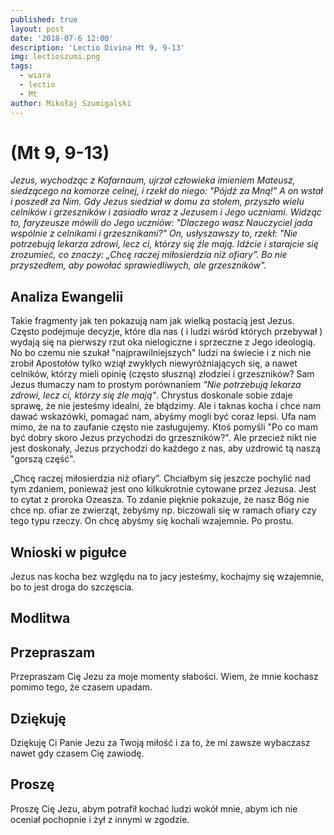 ```yaml
---
published: true
layout: post
date: '2018-07-6 12:00'
description: 'Lectio Divina Mt 9, 9-13'
img: lectioszumi.png
tags:
  - wiara
  - lectio
  - Mt
author: Mikołaj Szumigalski
---
```

# (Mt 9, 9-13)
 
*Jezus, wychodząc z Kafarnaum, ujrzał człowieka imieniem Mateusz, siedzącego na komorze celnej, i rzekł do niego: "Pójdź za Mną!" A on wstał i poszedł za Nim. Gdy Jezus siedział w domu za stołem, przyszło wielu celników i grzeszników i zasiadło wraz z Jezusem i Jego uczniami. Widząc to, faryzeusze mówili do Jego uczniów: "Dlaczego wasz Nauczyciel jada wspólnie z celnikami i grzesznikami?" On, usłyszawszy to, rzekł: "Nie potrzebują lekarza zdrowi, lecz ci, którzy się źle mają. Idźcie i starajcie się zrozumieć, co znaczy: „Chcę raczej miłosierdzia niż ofiary”. Bo nie przyszedłem, aby powołać sprawiedliwych, ale grzeszników".*

## Analiza Ewangelii 

Takie fragmenty jak ten pokazują nam jak wielką postacią jest Jezus. Często podejmuje decyzje, które dla nas ( i ludzi wśród których przebywał ) wydają się na pierwszy rzut oka nielogiczne i sprzeczne z Jego ideologią. No bo czemu nie szukał "najprawilniejszych" ludzi na świecie i z nich nie zrobił Apostołów tylko wziął zwykłych niewyróżniających się, a nawet celników, którzy mieli opinię (często słuszną) złodziei i grzeszników? Sam Jezus tłumaczy nam to prostym porównaniem *"Nie potrzebują lekarza zdrowi, lecz ci, którzy się źle mają"*. Chrystus doskonale sobie zdaje sprawę, że nie jesteśmy idealni, że błądzimy. Ale i taknas kocha i chce nam dawać wskazówki, pomagać nam, abyśmy mogli być coraz lepsi. Ufa nam mimo, że na to zaufanie często nie zasługujemy. Ktoś pomyśli "Po co mam być dobry skoro Jezus przychodzi do grzeszników?". Ale przecież nikt nie jest doskonały, Jezus przychodzi do każdego z nas, aby uzdrowić tą naszą "gorszą część". 

„Chcę raczej miłosierdzia niż ofiary”. Chciałbym się jeszcze pochylić nad tym zdaniem, ponieważ jest ono kilkukrotnie cytowane przez Jezusa. Jest to cytat z proroka Ozeasza. To zdanie pięknie pokazuje, że nasz Bóg nie chce np. ofiar ze zwierząt, żebyśmy np. biczowali się w ramach ofiary czy tego typu rzeczy. On chcę abyśmy się kochali wzajemnie. Po prostu. 

## Wnioski w pigułce

Jezus nas kocha bez względu na to jacy jesteśmy, kochajmy się wzajemnie, bo to jest droga do szczęscia.

## Modlitwa

## Przepraszam

Przepraszam Cię Jezu za moje momenty słabości. Wiem, że mnie kochasz pomimo tego, że czasem upadam.

## Dziękuję

Dziękuję Ci Panie Jezu za Twoją miłość i za to, że mi zawsze wybaczasz nawet gdy czasem Cię zawiodę.

## Proszę

Proszę Cię Jezu, abym potrafił kochać ludzi wokół mnie, abym ich nie oceniał pochopnie i żył z innymi w zgodzie.
